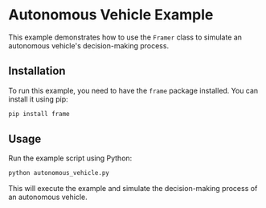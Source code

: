 # Autonomous Vehicle Example

This example demonstrates how to use the `Framer` class to simulate an autonomous vehicle's decision-making process.

## Installation

To run this example, you need to have the `frame` package installed. You can install it using pip:

```bash
pip install frame
```

## Usage

Run the example script using Python:

```bash
python autonomous_vehicle.py
```

This will execute the example and simulate the decision-making process of an autonomous vehicle.
